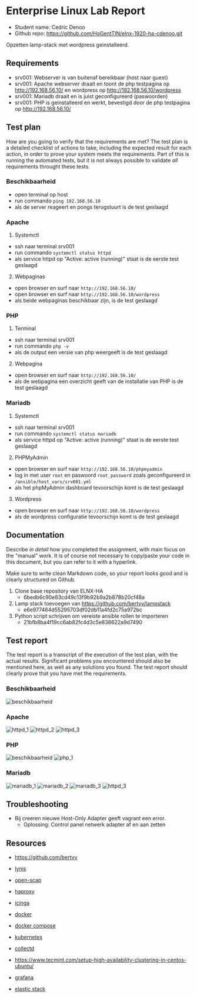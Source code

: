 # Enterprise Linux Lab Report

- Student name: Cedric Denoo
- Github repo: <https://github.com/HoGentTIN/elnx-1920-ha-cdenoo.git>

Opzetten lamp-stack met wordpress geinstalleerd.

## Requirements

- srv001: Webserver is van buitenaf bereikbaar (host naar guest)
- srv001: Apache webserver draait en toont de php testpagina op http://192.168.56.10/ en wordpress op http://192.168.56.10/wordpress
- srv001: Mariadb draait en is juist geconfigureerd (paswoorden)
- srv001: PHP is geinstalleerd en werkt, bevestigd door de php testpagina op http://192.168.56.10/

## Test plan

How are you going to verify that the requirements are met? The test plan is a detailed checklist of actions to take, including the expected result for each action, in order to prove your system meets the requirements. Part of this is running the automated tests, but it is not always possible to validate *all* requirements throught these tests.

### Beschikbaarheid
- open terminal op host
- run commando `ping 192.168.56.10`
- als de server reageert en pongs terugstuurt is de test geslaagd

### Apache
1. Systemctl
- ssh naar terminal srv001
- run commando `systemctl status httpd`
- als service httpd op "Active: active (running)" staat is de eerste test geslaagd
2. Webpaginas
- open browser en surf naar `http://192.168.56.10/`
- open browser en surf naar `http://192.168.56.10/wordpress`
- als beide webpaginas beschikbaar zijn, is de test geslaagd

### PHP
1. Terminal
- ssh naar terminal srv001
- run commando `php -v`
- als de output een versie van php weergeeft is de test geslaagd
2. Webpagina
- open browser en surf naar `http://192.168.56.10/`
- als de webpagina een overzicht geeft van de installatie van PHP is de test geslaagd

### Mariadb
1. Systemctl
- ssh naar terminal srv001
- run commando `systemctl status mariadb`
- als service httpd op "Active: active (running)" staat is de eerste test geslaagd

2. PHPMyAdmin
- open browser en surf naar `http://192.168.56.10/phpmyadmin`
- log in met user `root` en paswoord `root_password` zoals geconfigureerd in `/ansible/host_vars/srv001.yml`
- als het phpMyAdmin dashboard tevoorschijn komt is de test geslaagd

3. Wordpress
- open browser en surf naar `http://192.168.56.10/wordpress`
- als de wordpress configuratie tevoorschijn komt is de test geslaagd

## Documentation

Describe *in detail* how you completed the assignment, with main focus on the "manual" work. It is of course not necessary to copy/paste your code in this document, but you can refer to it with a hyperlink.

Make sure to write clean Markdown code, so your report looks good and is clearly structured on Github.

1. Clone base repository van ELNX-HA 
   - 6bedb6c90e83cd49c13f9b92b9a2b878b20cf48a
2. Lamp stack toevoegen van https://github.com/bertvv/lampstack
   - e6e977464d55295703df02db11a4fd2c75a972bc
3. Python script schrijven om vereiste ansible rollen te importeren
   - 21bfb8ba4f19cc6ab82fc4d3c5e838622a9d7490

## Test report

The test report is a transcript of the execution of the test plan, with the actual results. Significant problems you encountered should also be mentioned here, as well as any solutions you found. The test report should clearly prove that you have met the requirements.

### Beschikbaarheid
![beschikbaarheid](img/R1/beschikbaarheid.png)

### Apache
![httpd_1](img/R1/httpd_1.png)
![httpd_2](img/R1/httpd_2.png)
![httpd_3](img/R1/httpd_3.png)

### PHP
![beschikbaarheid](img/R1/beschikbaarheid.png)
![php_1](img/R1/php_1.png)

### Mariadb
![mariadb_1](img/R1/mariadb_1.png)
![mariadb_2](img/R1/mariadb_2.png)
![mariadb_3](img/R1/mariadb_3.png)
![httpd_3](img/R1/httpd_3.png)

## Troubleshooting

- Bij creeren nieuwe Host-Only Adapter geeft vagrant een error.
  - Oplossing: Control panel netwerk adapter af en aan zetten

## Resources

- https://github.com/bertvv

- [lynis](https://cisofy.com/lynis/)
- [open-scap](https://www.open-scap.org/)
- [haproxy](http://www.haproxy.org/)
- [icinga](https://icinga.com/)
- [docker](https://www.docker.com/)
- [docker compose](https://docs.docker.com/compose/)
- [kubernetes](https://kubernetes.io/)
- [collectd](https://collectd.org/)
- https://www.tecmint.com/setup-high-availability-clustering-in-centos-ubuntu/
- [grafana](https://grafana.com/)
- [elastic stack](https://www.elastic.co/products/)